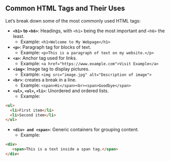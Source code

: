 ## Common HTML Tags and Their Uses

Let’s break down some of the most commonly used HTML tags:

* **`<h1>` to `<h6>`**: Headings, with `<h1>` being the most important and `<h6>` the least.
    * Example: `<h1>Welcome to My Webpage</h1>`
* **`<p>`**: Paragraph tag for blocks of text.
    * Example: `<p>This is a paragraph of text on my website.</p>`
* **`<a>`**: Anchor tag used for links.
    * Example: `<a href="https://www.example.com">Visit Example</a>`
* **`<img>`**: Image tag to display pictures.
    * Example: `<img src="image.jpg" alt="Description of image">`
* **`<br>`**: creates a break in a line.
  * Example: `<span>Hi</span><br><span>Goodbye</span>`
* **`<ul>`, `<ol>`, `<li>`**: Unordered and ordered lists.
    * Example:
```html
<ul>
  <li>First item</li>
  <li>Second item</li>
</ul>
```
* **`<div> and <span>`**: Generic containers for grouping content.
    * Example:

```html
<div>
   <span>This is a text inside a span tag.</span>
</div>
```